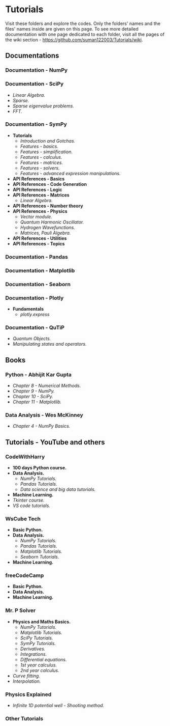 # Tutorials
Visit these folders and explore the codes. Only the folders' names and the files' names inside are given on this page. To see more detailed documentation with one page dedicated to each folder, visit all the pages of the wiki section - https://github.com/suman122003/Tutorials/wiki.

## Documentations
### Documentation - NumPy

### Documentation - SciPy
* *Linear Algebra.*
* *Sparse.*
* *Sparse eigenvalue problems.*
* *FFT.*
### Documentation - SymPy
* **Tutorials**
  - *Introduction and Gotchas.*
  - *Features - basics.*
  - *Features - simplification.*
  - *Features - calculus.*
  - *Features - matrices.*
  - *Features - solvers.*
  - *Features - advanced expression manipulations.*
* **API References - Basics**
* **API References - Code Generation**
* **API References - Logic**
* **API References - Matrices**
  - *Linear Algebra.*
* **API References - Number theory**
* **API References - Physics**
  - *Vector module.*
  - *Quantum Harmonic Oscillator.*
  - *Hydrogen Wavefunctions.*
  - *Matrices, Pauli Algebra.*
* **API References - Utilities**
* **API References - Topics**
### Documentation - Pandas

### Documentation - Matplotlib

### Documentation - Seaborn

### Documentation - Plotly
* **Fundamentals**
  - *plotly.express*
### Documentation - QuTiP
* *Quantum Objects.*
* *Manipulating states and operators.*

## Books
### Python - Abhijit Kar Gupta
* *Chapter 8 - Numerical Methods.*
* *Chapter 9 - NumPy.*
* *Chapter 10 - SciPy.*
* *Chapter 11 - Matplotlib.*
### Data Analysis - Wes McKinney
* *Chapter 4 - NumPy Basics.*

## Tutorials - YouTube and others
### CodeWithHarry
* **100 days Python course.**
* **Data Analysis.**
  - *NumPy Tutorials.*
  - *Pandas Tutorials.*
  - *Data science and big data tutorials.*
* **Machine Learning.**
* *Tkinter course.*
* *VS code tutorials.*
### WsCube Tech
* **Basic Python.**
* **Data Analysis.**
  - *NumPy Tutorials.*
  - *Pandas Tutorials.*
  - *Matplotlib Tutorials.*
  - *Seaborn Tutorials.*
* **Machine Learning.**
### freeCodeCamp
* **Basic Python.**
* **Data Analysis.**
* **Machine Learning.**
### Mr. P Solver
* **Physics and Maths Basics.**
  - *NumPy Tutorials.*
  - *Matplotlib Tutorials.*
  - *SciPy Tutorials.*
  - *SymPy Tutorials.*
  - *Derivatives.*
  - *Integrations.*
  - *Differential equations.*
  - *1st year calculus.*
  - *2nd year calculus.*
* *Curve fitting.*
* *Interpolation.*
### Physics Explained
* *Infinite 1D potential well - Shooting method.*
### Other Tutorials



